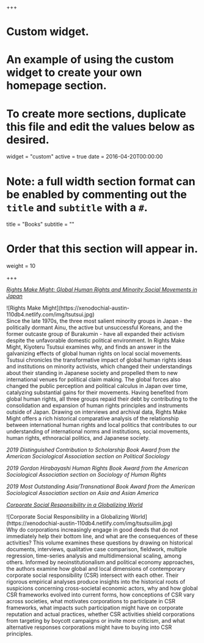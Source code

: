 +++
# Custom widget.
# An example of using the custom widget to create your own homepage section.
# To create more sections, duplicate this file and edit the values below as desired.
widget = "custom"
active = true
date = 2016-04-20T00:00:00

# Note: a full width section format can be enabled by commenting out the `title` and `subtitle` with a `#`.
title = "Books"
subtitle = ""

# Order that this section will appear in.
weight = 10

+++

[_Rights Make Might: Global Human Rights and Minority Social Movements in Japan_](https://global.oup.com/academic/product/rights-make-might-9780190853112?cc=us&lang=en&#)
 
   <div style = "float:left; padding-right: 20px">![Rights Make Might](https://xenodochial-austin-110db4.netlify.com/img/tsutsui.jpg)</div> Since the late 1970s, the three most salient minority groups in Japan - the politically dormant Ainu, the active but unsuccessful Koreans, and the former outcaste group of Burakumin - have all expanded their activism despite the unfavorable domestic political environment. In Rights Make Might, Kiyoteru Tsutsui examines why, and finds an answer in the galvanizing effects of global human rights on local social movements. Tsutsui chronicles the transformative impact of global human rights ideas and institutions on minority activists, which changed their understandings about their standing in Japanese society and propelled them to new international venues for political claim making. The global forces also changed the public perception and political calculus in Japan over time, catalyzing substantial gains for their movements. Having benefited from global human rights, all three groups repaid their debt by contributing to the consolidation and expansion of human rights principles and instruments outside of Japan. Drawing on interviews and archival data, Rights Make Might offers a rich historical comparative analysis of the relationship between international human rights and local politics that contributes to our understanding of international norms and institutions, social movements, human rights, ethnoracial politics, and Japanese society.

   _2019 Distinguished Contribution to Scholarship Book Award from the American Sociological Association section on Political Sociology_ 

   _2019 Gordon Hirabayashi Human Rights Book Award from the American Sociological Association section on Sociology of Human Rights_ 

   _2019 Most Outstanding Asia/Transnational Book Award from the American Sociological Association section on Asia and Asian America_
  

[_Corporate Social Responsibility in a Globalizing World_](http://www.cambridge.org/US/academic/subjects/sociology/political-sociology/corporate-social-responsibility-globalizing-world#contentsTabAnchor)
 
   <div style = "float:left; padding-right: 20px">![Corporate Social Responsibility in a Globalizing World](https://xenodochial-austin-110db4.netlify.com/img/tsutsuilim.jpg)</div>  Why do corporations increasingly engage in good deeds that do not immediately help their bottom line, and what are the consequences of these activities? This volume examines these questions by drawing on historical documents, interviews, qualitative case comparison, fieldwork, multiple regression, time-series analysis and multidimensional scaling, among others. Informed by neoinstitutionalism and political economy approaches, the authors examine how global and local dimensions of contemporary corporate social responsibility (CSR) intersect with each other. Their rigorous empirical analyses produce insights into the historical roots of suspicions concerning cross-societal economic actors, why and how global CSR frameworks evolved into current forms, how conceptions of CSR vary across societies, what motivates corporations to participate in CSR frameworks, what impacts such participation might have on corporate reputation and actual practices, whether CSR activities shield corporations from targeting by boycott campaigns or invite more criticism, and what alternative responses corporations might have to buying into CSR principles.
  
